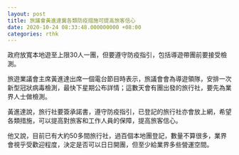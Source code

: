 ```yaml
---
layout: post
title: 旅議會黃進達冀各類防疫措施可提高旅客信心
date: 2020-10-24 08:33:48.000000000 +08:00
categories: rthk
---
```


政府放寬本地遊至上限30人一團，但要遵守防疫指引，包括導遊帶團前要接受檢測。

旅遊業議會主席黃進達出席一個電台節目時表示，旅議會會為導遊領隊，安排一次新型冠狀病毒檢測，最快下星期公布詳情；這數天會有團出發的旅行社，要先為業界人士做檢測。

黃進達說，旅行社要簽承諾書，遵守防疫指引，已登記的旅行社亦會放上網，希望各類措施，可以提高對旅客和工作人員的保障，提高旅客信心。

他又說，目前已有大約50多間旅行社，過百個本地團登記，數量不算很多，業界會視乎受歡迎程度，決定是否可以日日開團，但至少給業界多些營運空間。
